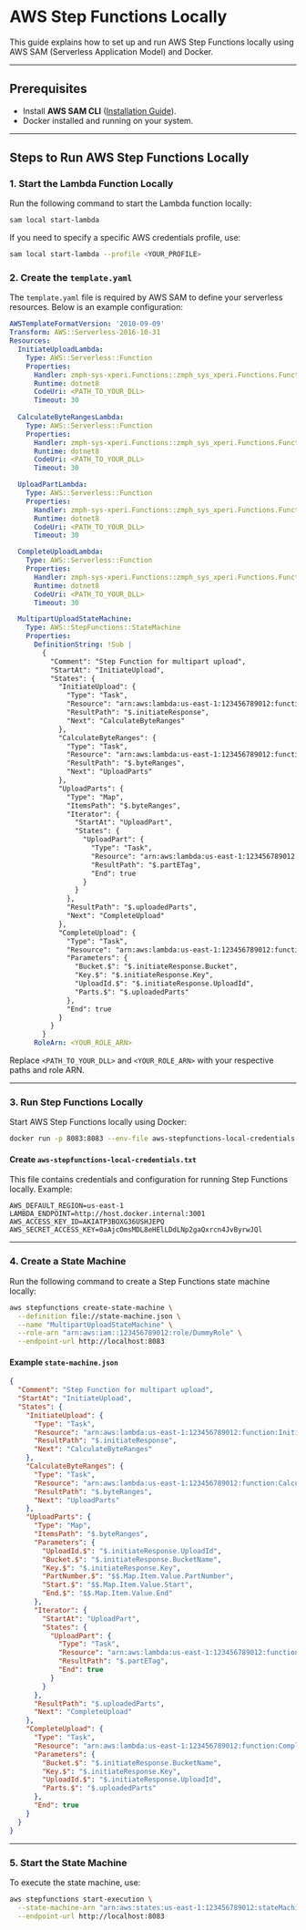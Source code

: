 # AWS Step Functions Locally

This guide explains how to set up and run AWS Step Functions locally using AWS SAM (Serverless Application Model) and Docker.

---

## Prerequisites

- Install **AWS SAM CLI** ([Installation Guide](https://docs.aws.amazon.com/serverless-application-model/latest/developerguide/serverless-sam-cli-install.html)).
- Docker installed and running on your system.

---

## Steps to Run AWS Step Functions Locally

### 1. Start the Lambda Function Locally

Run the following command to start the Lambda function locally:
```bash
sam local start-lambda
```

If you need to specify a specific AWS credentials profile, use:
```bash
sam local start-lambda --profile <YOUR_PROFILE>
```

### 2. Create the `template.yaml`

The `template.yaml` file is required by AWS SAM to define your serverless resources. Below is an example configuration:

```yaml
AWSTemplateFormatVersion: '2010-09-09'
Transform: AWS::Serverless-2016-10-31
Resources:
  InitiateUploadLambda:
    Type: AWS::Serverless::Function
    Properties:
      Handler: zmph-sys-xperi.Functions::zmph_sys_xperi.Functions.Functions_InitiateUpload_Generated::InitiateUpload
      Runtime: dotnet8
      CodeUri: <PATH_TO_YOUR_DLL>
      Timeout: 30
  
  CalculateByteRangesLambda:
    Type: AWS::Serverless::Function
    Properties:
      Handler: zmph-sys-xperi.Functions::zmph_sys_xperi.Functions.Functions_CalculateByteRanges_Generated::CalculateByteRanges
      Runtime: dotnet8
      CodeUri: <PATH_TO_YOUR_DLL>
      Timeout: 30

  UploadPartLambda:
    Type: AWS::Serverless::Function
    Properties:
      Handler: zmph-sys-xperi.Functions::zmph_sys_xperi.Functions.Functions_UploadPart_Generated::UploadPart
      Runtime: dotnet8
      CodeUri: <PATH_TO_YOUR_DLL>
      Timeout: 30

  CompleteUploadLambda:
    Type: AWS::Serverless::Function
    Properties:
      Handler: zmph-sys-xperi.Functions::zmph_sys_xperi.Functions.Functions_CompleteUpload_Generated::CompleteUpload
      Runtime: dotnet8
      CodeUri: <PATH_TO_YOUR_DLL>
      Timeout: 30

  MultipartUploadStateMachine:
    Type: AWS::StepFunctions::StateMachine
    Properties:
      DefinitionString: !Sub |
        {
          "Comment": "Step Function for multipart upload",
          "StartAt": "InitiateUpload",
          "States": {
            "InitiateUpload": {
              "Type": "Task",
              "Resource": "arn:aws:lambda:us-east-1:123456789012:function:InitiateUploadLambda",
              "ResultPath": "$.initiateResponse",
              "Next": "CalculateByteRanges"
            },
            "CalculateByteRanges": {
              "Type": "Task",
              "Resource": "arn:aws:lambda:us-east-1:123456789012:function:CalculateByteRangesLambda",
              "ResultPath": "$.byteRanges",
              "Next": "UploadParts"
            },
            "UploadParts": {
              "Type": "Map",
              "ItemsPath": "$.byteRanges",
              "Iterator": {
                "StartAt": "UploadPart",
                "States": {
                  "UploadPart": {
                    "Type": "Task",
                    "Resource": "arn:aws:lambda:us-east-1:123456789012:function:UploadPartLambda",
                    "ResultPath": "$.partETag",
                    "End": true
                  }
                }
              },
              "ResultPath": "$.uploadedParts",
              "Next": "CompleteUpload"
            },
            "CompleteUpload": {
              "Type": "Task",
              "Resource": "arn:aws:lambda:us-east-1:123456789012:function:CompleteUploadLambda",
              "Parameters": {
                "Bucket.$": "$.initiateResponse.Bucket",
                "Key.$": "$.initiateResponse.Key",
                "UploadId.$": "$.initiateResponse.UploadId",
                "Parts.$": "$.uploadedParts"
              },
              "End": true
            }
          }
        }
      RoleArn: <YOUR_ROLE_ARN>
```

Replace `<PATH_TO_YOUR_DLL>` and `<YOUR_ROLE_ARN>` with your respective paths and role ARN.

---

### 3. Run Step Functions Locally

Start AWS Step Functions locally using Docker:
```bash
docker run -p 8083:8083 --env-file aws-stepfunctions-local-credentials.txt amazon/aws-stepfunctions-local
```

#### Create `aws-stepfunctions-local-credentials.txt`
This file contains credentials and configuration for running Step Functions locally. Example:
```text
AWS_DEFAULT_REGION=us-east-1
LAMBDA_ENDPOINT=http://host.docker.internal:3001
AWS_ACCESS_KEY_ID=AKIATP3BOXG36USHJEPQ
AWS_SECRET_ACCESS_KEY=0aAjcOmsMDL8eHElLDdLNp2gaQxrcn4JvByrwJQl
```

---

### 4. Create a State Machine

Run the following command to create a Step Functions state machine locally:
```bash
aws stepfunctions create-state-machine \
  --definition file://state-machine.json \
  --name "MultipartUploadStateMachine" \
  --role-arn "arn:aws:iam::123456789012:role/DummyRole" \
  --endpoint-url http://localhost:8083
```

#### Example `state-machine.json`
```json
{
  "Comment": "Step Function for multipart upload",
  "StartAt": "InitiateUpload",
  "States": {
    "InitiateUpload": {
      "Type": "Task",
      "Resource": "arn:aws:lambda:us-east-1:123456789012:function:InitiateUploadLambda",
      "ResultPath": "$.initiateResponse",
      "Next": "CalculateByteRanges"
    },
    "CalculateByteRanges": {
      "Type": "Task",
      "Resource": "arn:aws:lambda:us-east-1:123456789012:function:CalculateByteRangesLambda",
      "ResultPath": "$.byteRanges",
      "Next": "UploadParts"
    },
    "UploadParts": {
      "Type": "Map",
      "ItemsPath": "$.byteRanges",
      "Parameters": {
        "UploadId.$": "$.initiateResponse.UploadId",
        "Bucket.$": "$.initiateResponse.BucketName",
        "Key.$": "$.initiateResponse.Key",
        "PartNumber.$": "$$.Map.Item.Value.PartNumber",
        "Start.$": "$$.Map.Item.Value.Start",
        "End.$": "$$.Map.Item.Value.End"
      },
      "Iterator": {
        "StartAt": "UploadPart",
        "States": {
          "UploadPart": {
            "Type": "Task",
            "Resource": "arn:aws:lambda:us-east-1:123456789012:function:UploadPartLambda",
            "ResultPath": "$.partETag",
            "End": true
          }
        }
      },
      "ResultPath": "$.uploadedParts",
      "Next": "CompleteUpload"
    },
    "CompleteUpload": {
      "Type": "Task",
      "Resource": "arn:aws:lambda:us-east-1:123456789012:function:CompleteUploadLambda",
      "Parameters": {
        "Bucket.$": "$.initiateResponse.BucketName",
        "Key.$": "$.initiateResponse.Key",
        "UploadId.$": "$.initiateResponse.UploadId",
        "Parts.$": "$.uploadedParts"
      },
      "End": true
    }
  }
}
```

---

### 5. Start the State Machine

To execute the state machine, use:
```bash
aws stepfunctions start-execution \
  --state-machine-arn "arn:aws:states:us-east-1:123456789012:stateMachine:MultipartUploadStateMachine" \
  --endpoint-url http://localhost:8083
```

